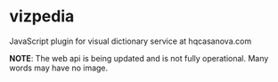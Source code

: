 # vizpedia
JavaScript plugin for visual dictionary service at hqcasanova.com

**NOTE**: The web api is being updated and is not fully operational. Many words may have no image.
